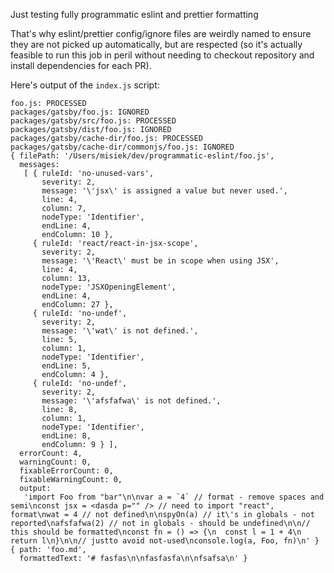 Just testing fully programmatic eslint and prettier formatting

That's why eslint/prettier config/ignore files are weirdly named to ensure they are not picked up automatically, but are respected (so it's actually feasible to run this job in peril without needing to checkout repository and install dependencies for each PR).

Here's output of the `index.js` script:

```
foo.js: PROCESSED
packages/gatsby/foo.js: IGNORED
packages/gatsby/src/foo.js: PROCESSED
packages/gatsby/dist/foo.js: IGNORED
packages/gatsby/cache-dir/foo.js: PROCESSED
packages/gatsby/cache-dir/commonjs/foo.js: IGNORED
{ filePath: '/Users/misiek/dev/programmatic-eslint/foo.js',
  messages:
   [ { ruleId: 'no-unused-vars',
       severity: 2,
       message: '\'jsx\' is assigned a value but never used.',
       line: 4,
       column: 7,
       nodeType: 'Identifier',
       endLine: 4,
       endColumn: 10 },
     { ruleId: 'react/react-in-jsx-scope',
       severity: 2,
       message: '\'React\' must be in scope when using JSX',
       line: 4,
       column: 13,
       nodeType: 'JSXOpeningElement',
       endLine: 4,
       endColumn: 27 },
     { ruleId: 'no-undef',
       severity: 2,
       message: '\'wat\' is not defined.',
       line: 5,
       column: 1,
       nodeType: 'Identifier',
       endLine: 5,
       endColumn: 4 },
     { ruleId: 'no-undef',
       severity: 2,
       message: '\'afsfafwa\' is not defined.',
       line: 8,
       column: 1,
       nodeType: 'Identifier',
       endLine: 8,
       endColumn: 9 } ],
  errorCount: 4,
  warningCount: 0,
  fixableErrorCount: 0,
  fixableWarningCount: 0,
  output:
   'import Foo from "bar"\n\nvar a = `4` // format - remove spaces and semi\nconst jsx = <dasda p="" /> // need to import "react", format\nwat = 4 // not defined\n\nspyOn(a) // it\'s in globals - not reported\nafsfafwa(2) // not in globals - should be undefined\n\n// this should be formatted\nconst fn = () => {\n  const l = 1 + 4\n  return l\n}\n\n// justto avoid not-used\nconsole.log(a, Foo, fn)\n' }
{ path: 'foo.md',
  formattedText: '# fasfas\n\nfasfasfa\n\nfsafsa\n' }
```

